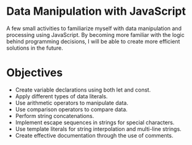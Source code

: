 # Data Manipulation with JavaScript
A few small activities to familiarize myself with data manipulation and processing using JavaScript. By becoming more familiar with the logic behind programming decisions, I will be able to create more efficient solutions in the future.
# Objectives
- Create variable declarations using both let and const.
- Apply different types of data literals.
- Use arithmetic operators to manipulate data.
- Use comparison operators to compare data.
- Perform string concatenations.
- Implement escape sequences in strings for special characters.
- Use template literals for string interpolation and multi-line strings.
- Create effective documentation through the use of comments.